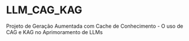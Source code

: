 # LLM_CAG_KAG
Projeto de Geração Aumentada com Cache de Conhecimento - O uso de CAG e KAG no Aprimoramento de LLMs
